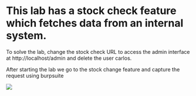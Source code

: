 # This lab has a stock check feature which fetches data from an internal system.

To solve the lab, change the stock check URL to access the admin interface at http://localhost/admin and delete the user carlos.

After starting the lab we go to the stock change feature and capture the request using burpsuite

![](Labs/SSRF/images/6431effda94b18955eafaeab181fccf5_MD5.jpeg)


